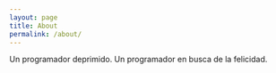 ```yaml
---
layout: page
title: About
permalink: /about/
---
```


Un programador deprimido. Un programador en busca de la felicidad.
